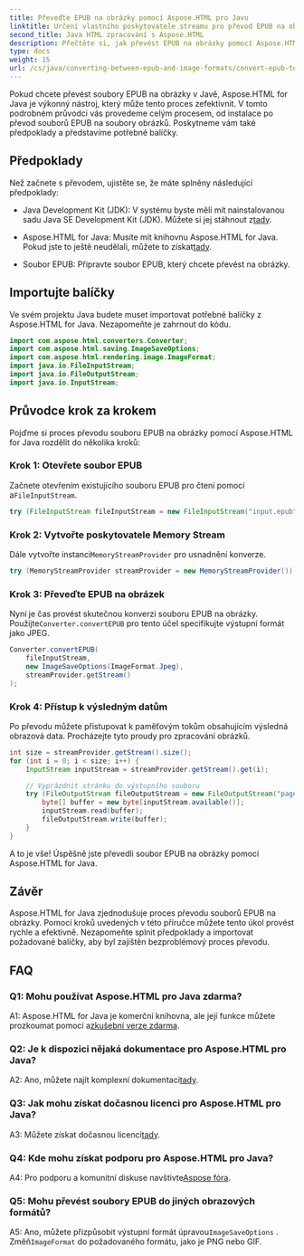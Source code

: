 ```yaml
---
title: Převeďte EPUB na obrázky pomocí Aspose.HTML pro Javu
linktitle: Určení vlastního poskytovatele streamu pro převod EPUB na obrázek
second_title: Java HTML zpracování s Aspose.HTML
description: Přečtěte si, jak převést EPUB na obrázky pomocí Aspose.HTML pro Java. Podrobný průvodce pro bezproblémovou konverzi.
type: docs
weight: 15
url: /cs/java/converting-between-epub-and-image-formats/convert-epub-to-image-specify-custom-stream-provider/
---
```

Pokud chcete převést soubory EPUB na obrázky v Javě, Aspose.HTML for Java je výkonný nástroj, který může tento proces zefektivnit. V tomto podrobném průvodci vás provedeme celým procesem, od instalace po převod souborů EPUB na soubory obrázků. Poskytneme vám také předpoklady a představíme potřebné balíčky.

## Předpoklady

Než začnete s převodem, ujistěte se, že máte splněny následující předpoklady:

- Java Development Kit (JDK): V systému byste měli mít nainstalovanou sadu Java SE Development Kit (JDK). Můžete si jej stáhnout z[tady](https://www.oracle.com/java/technologies/javase-downloads.html).

-  Aspose.HTML for Java: Musíte mít knihovnu Aspose.HTML for Java. Pokud jste to ještě neudělali, můžete to získat[tady](https://releases.aspose.com/html/java/).

- Soubor EPUB: Připravte soubor EPUB, který chcete převést na obrázky.

## Importujte balíčky

Ve svém projektu Java budete muset importovat potřebné balíčky z Aspose.HTML for Java. Nezapomeňte je zahrnout do kódu.

```java
import com.aspose.html.converters.Converter;
import com.aspose.html.saving.ImageSaveOptions;
import com.aspose.html.rendering.image.ImageFormat;
import java.io.FileInputStream;
import java.io.FileOutputStream;
import java.io.InputStream;
```

## Průvodce krok za krokem

Pojďme si proces převodu souboru EPUB na obrázky pomocí Aspose.HTML for Java rozdělit do několika kroků:

### Krok 1: Otevřete soubor EPUB

 Začnete otevřením existujícího souboru EPUB pro čtení pomocí a`FileInputStream`.

```java
try (FileInputStream fileInputStream = new FileInputStream("input.epub")) {
```

### Krok 2: Vytvořte poskytovatele Memory Stream

 Dále vytvořte instanci`MemoryStreamProvider` pro usnadnění konverze.

```java
try (MemoryStreamProvider streamProvider = new MemoryStreamProvider()) {
```

### Krok 3: Převeďte EPUB na obrázek

 Nyní je čas provést skutečnou konverzi souboru EPUB na obrázky. Použijte`Converter.convertEPUB` pro tento účel specifikujte výstupní formát jako JPEG.

```java
Converter.convertEPUB(
    fileInputStream,
    new ImageSaveOptions(ImageFormat.Jpeg),
    streamProvider.getStream()
);
```

### Krok 4: Přístup k výsledným datům

Po převodu můžete přistupovat k paměťovým tokům obsahujícím výsledná obrazová data. Procházejte tyto proudy pro zpracování obrázků.

```java
int size = streamProvider.getStream().size();
for (int i = 0; i < size; i++) {
    InputStream inputStream = streamProvider.getStream().get(i);

    // Vyprázdnit stránku do výstupního souboru
    try (FileOutputStream fileOutputStream = new FileOutputStream("page_" + (i + 1) + ".jpg")) {
        byte[] buffer = new byte[inputStream.available()];
        inputStream.read(buffer);
        fileOutputStream.write(buffer);
    }
}
```

A to je vše! Úspěšně jste převedli soubor EPUB na obrázky pomocí Aspose.HTML for Java.

## Závěr

Aspose.HTML for Java zjednodušuje proces převodu souborů EPUB na obrázky. Pomocí kroků uvedených v této příručce můžete tento úkol provést rychle a efektivně. Nezapomeňte splnit předpoklady a importovat požadované balíčky, aby byl zajištěn bezproblémový proces převodu.

## FAQ

### Q1: Mohu používat Aspose.HTML pro Java zdarma?

 A1: Aspose.HTML for Java je komerční knihovna, ale její funkce můžete prozkoumat pomocí a[zkušební verze zdarma](https://releases.aspose.com/html/java).

### Q2: Je k dispozici nějaká dokumentace pro Aspose.HTML pro Java?

 A2: Ano, můžete najít komplexní dokumentaci[tady](https://reference.aspose.com/html/java/).

### Q3: Jak mohu získat dočasnou licenci pro Aspose.HTML pro Java?

 A3: Můžete získat dočasnou licenci[tady](https://purchase.aspose.com/temporary-license/).

### Q4: Kde mohu získat podporu pro Aspose.HTML pro Java?

 A4: Pro podporu a komunitní diskuse navštivte[Aspose fóra](https://forum.aspose.com/).

### Q5: Mohu převést soubory EPUB do jiných obrazových formátů?

 A5: Ano, můžete přizpůsobit výstupní formát úpravou`ImageSaveOptions` . Změň`ImageFormat` do požadovaného formátu, jako je PNG nebo GIF.